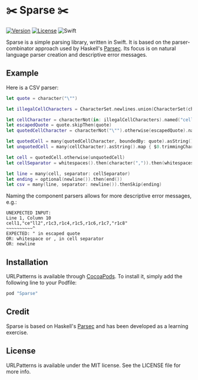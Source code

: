 # ✂️ Sparse ✂️

[![Version](https://img.shields.io/cocoapods/v/Sparse.svg?style=flat)](http://cocoapods.org/pods/Sparse)
[![License](https://img.shields.io/cocoapods/l/Sparse.svg?style=flat)](http://cocoapods.org/pods/Sparse)
![Swift](https://img.shields.io/badge/Swift-3.0-orange.svg)

Sparse is a simple parsing library, written in Swift. It is based on the parser-combinator approach used by Haskell's [Parsec](https://github.com/aslatter/parsec). Its focus is on natural language parser creation and descriptive error messages.

## Example

Here is a CSV parser:

```swift
let quote = character("\"")

let illegalCellCharacters = CharacterSet.newlines.union(CharacterSet(charactersIn: ","))

let cellCharacter = characterNot(in: illegalCellCharacters).named("cell character")
let escapedQuote = quote.skipThen(quote)
let quotedCellCharacter = characterNot("\"").otherwise(escapedQuote).named("quoted cell character")

let quotedCell = many(quotedCellCharacter, boundedBy: quote).asString()
let unquotedCell = many(cellCharacter).asString().map { $0.trimmingCharacters(in: .whitespaces) }

let cell = quotedCell.otherwise(unquotedCell)
let cellSeparator = whitespaces().then(character(",")).then(whitespaces())

let line = many(cell, separator: cellSeparator)
let ending = optional(newline()).then(end())
let csv = many(line, separator: newline()).thenSkip(ending)
```
    
Naming the component parsers allows for more descriptive error messages, e.g.:

    UNEXPECTED INPUT:
    Line 1, Column 10
    cell1,"ce"ll2",r1c3,r1c4,r1c5,r1c6,r1c7,"r1c8"
    ~~~~~~~~~~^
    EXPECTED: " in escaped quote
    OR: whitespace or , in cell separator
    OR: newline
    
## Installation

URLPatterns is available through [CocoaPods](http://cocoapods.org). To install
it, simply add the following line to your Podfile:

```ruby
pod "Sparse"
```

## Credit

Sparse is based on Haskell's [Parsec](https://github.com/aslatter/parsec) and has been developed as a learning exercise.

## License

URLPatterns is available under the MIT license. See the LICENSE file for more info.
